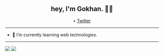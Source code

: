 <h2 align="center">hey, I'm Gokhan. 👋🏽 </h2>

<p align="center">
  • <a href="https://twitter.com/bygkhnozturk">Twitter</a>
</p>

---

- 🌱 I’m currently learning web technologies.

---

<img src="https://github-readme-stats.vercel.app/api?username=gokhannozturk&show_icons=true&theme=dracula" />

<img src="https://github-readme-stats.vercel.app/api/top-langs/?username=gokhannozturk&layout=compact" />
